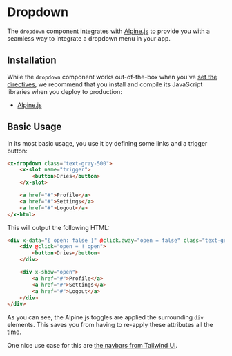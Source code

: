 # Dropdown

The `dropdown` component integrates with [Alpine.js](https://github.com/alpinejs/alpine) to provide you with a seamless way to integrate a dropdown menu in your app.

## Installation

While the `dropdown` component works out-of-the-box when you've [set the directives](/docs/{version}/installation#directives), we recommend that you install and compile its JavaScript libraries when you deploy to production:

- [Alpine.js](https://github.com/alpinejs/alpine)

## Basic Usage

In its most basic usage, you use it by defining some links and a trigger button:

```html
<x-dropdown class="text-gray-500">
    <x-slot name="trigger">
        <button>Dries</button>
    </x-slot>

    <a href="#">Profile</a>
    <a href="#">Settings</a>
    <a href="#">Logout</a>
</x-html>
```

This will output the following HTML:

```html
<div x-data="{ open: false }" @click.away="open = false" class="text-gray-500">
    <div @click="open = ! open">
        <button>Dries</button>
    </div>

    <div x-show="open">
        <a href="#">Profile</a>
        <a href="#">Settings</a>
        <a href="#">Logout</a>
    </div>
</div>
```

As you can see, the Alpine.js toggles are applied the surrounding `div` elements. This saves you from having to re-apply these attributes all the time. 

One nice use case for this are [the navbars from Tailwind UI](https://tailwindui.com/components/application-ui/navigation/navbars).
